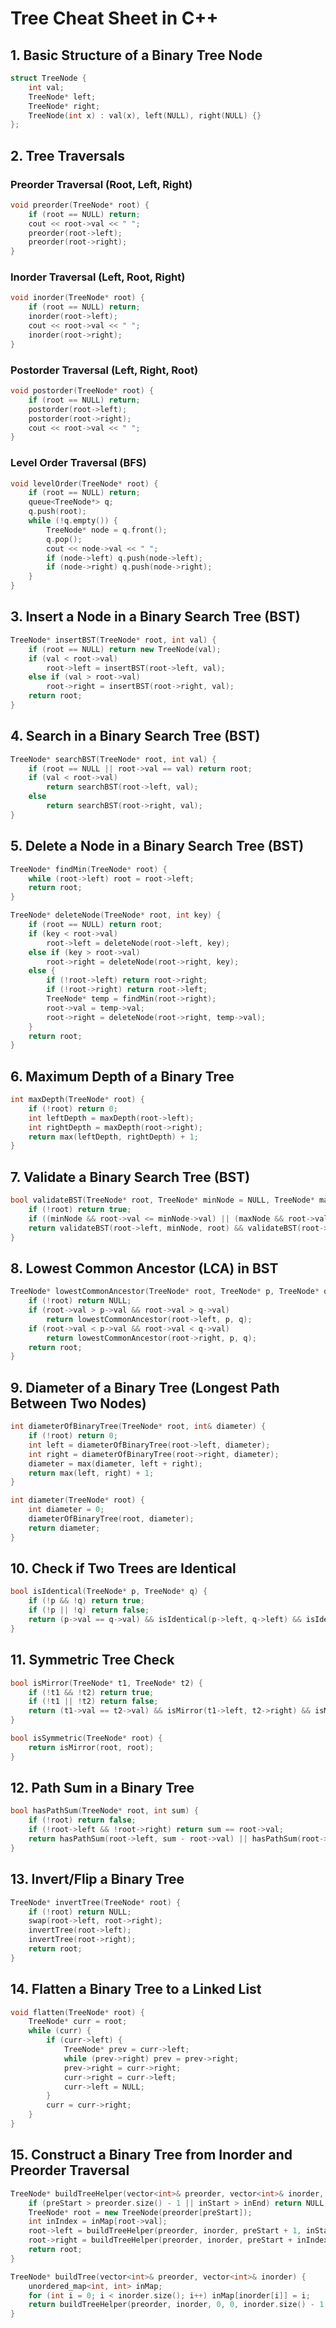 # Tree Cheat Sheet in C++

## 1. Basic Structure of a Binary Tree Node
```cpp
struct TreeNode {
    int val;
    TreeNode* left;
    TreeNode* right;
    TreeNode(int x) : val(x), left(NULL), right(NULL) {}
};
```
## 2. Tree Traversals
### Preorder Traversal (Root, Left, Right)
```cpp
void preorder(TreeNode* root) {
    if (root == NULL) return;
    cout << root->val << " ";
    preorder(root->left);
    preorder(root->right);
}

```
### Inorder Traversal (Left, Root, Right)
```cpp
void inorder(TreeNode* root) {
    if (root == NULL) return;
    inorder(root->left);
    cout << root->val << " ";
    inorder(root->right);
}

```
### Postorder Traversal (Left, Right, Root)
```cpp
void postorder(TreeNode* root) {
    if (root == NULL) return;
    postorder(root->left);
    postorder(root->right);
    cout << root->val << " ";
}

```
### Level Order Traversal (BFS)
```cpp
void levelOrder(TreeNode* root) {
    if (root == NULL) return;
    queue<TreeNode*> q;
    q.push(root);
    while (!q.empty()) {
        TreeNode* node = q.front();
        q.pop();
        cout << node->val << " ";
        if (node->left) q.push(node->left);
        if (node->right) q.push(node->right);
    }
}

```
## 3. Insert a Node in a Binary Search Tree (BST)

```cpp
TreeNode* insertBST(TreeNode* root, int val) {
    if (root == NULL) return new TreeNode(val);
    if (val < root->val) 
        root->left = insertBST(root->left, val);
    else if (val > root->val) 
        root->right = insertBST(root->right, val);
    return root;
}

```
## 4. Search in a Binary Search Tree (BST)
```cpp
TreeNode* searchBST(TreeNode* root, int val) {
    if (root == NULL || root->val == val) return root;
    if (val < root->val)
        return searchBST(root->left, val);
    else
        return searchBST(root->right, val);
}

```
## 5. Delete a Node in a Binary Search Tree (BST) 
```cpp
TreeNode* findMin(TreeNode* root) {
    while (root->left) root = root->left;
    return root;
}

TreeNode* deleteNode(TreeNode* root, int key) {
    if (root == NULL) return root;
    if (key < root->val)
        root->left = deleteNode(root->left, key);
    else if (key > root->val)
        root->right = deleteNode(root->right, key);
    else {
        if (!root->left) return root->right;
        if (!root->right) return root->left;
        TreeNode* temp = findMin(root->right);
        root->val = temp->val;
        root->right = deleteNode(root->right, temp->val);
    }
    return root;
}

```
## 6. Maximum Depth of a Binary Tree 
```cpp
int maxDepth(TreeNode* root) {
    if (!root) return 0;
    int leftDepth = maxDepth(root->left);
    int rightDepth = maxDepth(root->right);
    return max(leftDepth, rightDepth) + 1;
}

```
## 7. Validate a Binary Search Tree (BST) 
```cpp
bool validateBST(TreeNode* root, TreeNode* minNode = NULL, TreeNode* maxNode = NULL) {
    if (!root) return true;
    if ((minNode && root->val <= minNode->val) || (maxNode && root->val >= maxNode->val)) return false;
    return validateBST(root->left, minNode, root) && validateBST(root->right, root, maxNode);
}

```
## 8. Lowest Common Ancestor (LCA) in BST 
```cpp
TreeNode* lowestCommonAncestor(TreeNode* root, TreeNode* p, TreeNode* q) {
    if (!root) return NULL;
    if (root->val > p->val && root->val > q->val)
        return lowestCommonAncestor(root->left, p, q);
    if (root->val < p->val && root->val < q->val)
        return lowestCommonAncestor(root->right, p, q);
    return root;
}

```
## 9. Diameter of a Binary Tree (Longest Path Between Two Nodes) 
```cpp
int diameterOfBinaryTree(TreeNode* root, int& diameter) {
    if (!root) return 0;
    int left = diameterOfBinaryTree(root->left, diameter);
    int right = diameterOfBinaryTree(root->right, diameter);
    diameter = max(diameter, left + right);
    return max(left, right) + 1;
}

int diameter(TreeNode* root) {
    int diameter = 0;
    diameterOfBinaryTree(root, diameter);
    return diameter;
}

```
## 10. Check if Two Trees are Identical 
```cpp
bool isIdentical(TreeNode* p, TreeNode* q) {
    if (!p && !q) return true;
    if (!p || !q) return false;
    return (p->val == q->val) && isIdentical(p->left, q->left) && isIdentical(p->right, q->right);
}

```
## 11. Symmetric Tree Check
```cpp
bool isMirror(TreeNode* t1, TreeNode* t2) {
    if (!t1 && !t2) return true;
    if (!t1 || !t2) return false;
    return (t1->val == t2->val) && isMirror(t1->left, t2->right) && isMirror(t1->right, t2->left);
}

bool isSymmetric(TreeNode* root) {
    return isMirror(root, root);
}

```
## 12. Path Sum in a Binary Tree
```cpp
bool hasPathSum(TreeNode* root, int sum) {
    if (!root) return false;
    if (!root->left && !root->right) return sum == root->val;
    return hasPathSum(root->left, sum - root->val) || hasPathSum(root->right, sum - root->val);
}

```
## 13. Invert/Flip a Binary Tree 
```cpp
TreeNode* invertTree(TreeNode* root) {
    if (!root) return NULL;
    swap(root->left, root->right);
    invertTree(root->left);
    invertTree(root->right);
    return root;
}

```
## 14. Flatten a Binary Tree to a Linked List
```cpp
void flatten(TreeNode* root) {
    TreeNode* curr = root;
    while (curr) {
        if (curr->left) {
            TreeNode* prev = curr->left;
            while (prev->right) prev = prev->right;
            prev->right = curr->right;
            curr->right = curr->left;
            curr->left = NULL;
        }
        curr = curr->right;
    }
}

```
## 15. Construct a Binary Tree from Inorder and Preorder Traversal
```cpp
TreeNode* buildTreeHelper(vector<int>& preorder, vector<int>& inorder, int preStart, int inStart, int inEnd, unordered_map<int, int>& inMap) {
    if (preStart > preorder.size() - 1 || inStart > inEnd) return NULL;
    TreeNode* root = new TreeNode(preorder[preStart]);
    int inIndex = inMap[root->val];
    root->left = buildTreeHelper(preorder, inorder, preStart + 1, inStart, inIndex - 1, inMap);
    root->right = buildTreeHelper(preorder, inorder, preStart + inIndex - inStart + 1, inIndex + 1, inEnd, inMap);
    return root;
}

TreeNode* buildTree(vector<int>& preorder, vector<int>& inorder) {
    unordered_map<int, int> inMap;
    for (int i = 0; i < inorder.size(); i++) inMap[inorder[i]] = i;
    return buildTreeHelper(preorder, inorder, 0, 0, inorder.size() - 1, inMap);
}

```
